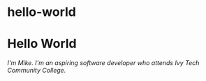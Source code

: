 # hello-world 

Hello World
===========
*I'm Mike. I'm an aspiring software developer who attends Ivy Tech Community College.*
